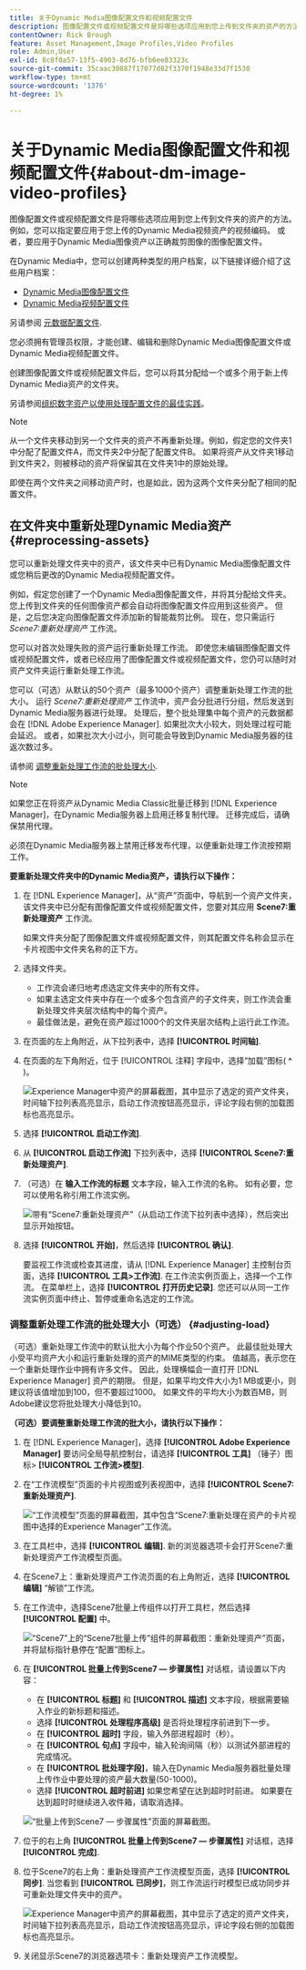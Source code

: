 ```yaml
---
title: 关于Dynamic Media图像配置文件和视频配置文件
description: 图像配置文件或视频配置文件是将哪些选项应用到您上传到文件夹的资产的方法。 例如，您可以指定要应用于您上传的Dynamic Media视频资产的视频编码。 或者，要应用于Dynamic Media图像资产以正确裁剪图像的图像配置文件。
contentOwner: Rick Brough
feature: Asset Management,Image Profiles,Video Profiles
role: Admin,User
exl-id: 8c8f0a57-13f5-4903-8d76-bfb6ee83323c
source-git-commit: 35caac30887f17077d82f3370f1948e33d7f1530
workflow-type: tm+mt
source-wordcount: '1376'
ht-degree: 1%

---
```


# 关于Dynamic Media图像配置文件和视频配置文件{#about-dm-image-video-profiles}

图像配置文件或视频配置文件是将哪些选项应用到您上传到文件夹的资产的方法。 例如，您可以指定要应用于您上传的Dynamic Media视频资产的视频编码。 或者，要应用于Dynamic Media图像资产以正确裁剪图像的图像配置文件。

在Dynamic Media中，您可以创建两种类型的用户档案，以下链接详细介绍了这些用户档案：

* [Dynamic Media图像配置文件](/help/assets/dynamic-media/image-profiles.md)
* [Dynamic Media视频配置文件](/help/assets/dynamic-media/video-profiles.md)

另请参阅 [元数据配置文件](/help/assets/metadata-profiles.md).

您必须拥有管理员权限，才能创建、编辑和删除Dynamic Media图像配置文件或Dynamic Media视频配置文件。

创建图像配置文件或视频配置文件后，您可以将其分配给一个或多个用于新上传Dynamic Media资产的文件夹。

另请参阅[组织数字资产以使用处理配置文件的最佳实践](/help/assets/organize-assets.md)。


>[!NOTE]
>
>从一个文件夹移动到另一个文件夹的资产不再重新处理。例如，假定您的文件夹1中分配了配置文件A，而文件夹2中分配了配置文件B。 如果将资产从文件夹1移动到文件夹2，则被移动的资产将保留其在文件夹1中的原始处理。
>
>即使在两个文件夹之间移动资产时，也是如此，因为这两个文件夹分配了相同的配置文件。

## 在文件夹中重新处理Dynamic Media资产 {#reprocessing-assets}

您可以重新处理文件夹中的资产，该文件夹中已有Dynamic Media图像配置文件或您稍后更改的Dynamic Media视频配置文件。

例如，假定您创建了一个Dynamic Media图像配置文件，并将其分配给文件夹。 您上传到文件夹的任何图像资产都会自动将图像配置文件应用到这些资产。 但是，之后您决定向图像配置文件添加新的智能裁剪比例。 现在，您只需运行 *Scene7:重新处理资产* 工作流。

您可以对首次处理失败的资产运行重新处理工作流。 即使您未编辑图像配置文件或视频配置文件，或者已经应用了图像配置文件或视频配置文件，您仍可以随时对资产文件夹运行重新处理工作流。

您可以（可选）从默认的50个资产（最多1000个资产）调整重新处理工作流的批大小。 运行 _Scene7:重新处理资产_ 工作流中，资产会分批进行分组，然后发送到Dynamic Media服务器进行处理。 处理后，整个批处理集中每个资产的元数据都会在 [!DNL Adobe Experience Manager]. 如果批次大小较大，则处理过程可能会延迟。 或者，如果批次大小过小，则可能会导致到Dynamic Media服务器的往返次数过多。

请参阅 [调整重新处理工作流的批处理大小](#adjusting-load).

>[!NOTE]
>
>如果您正在将资产从Dynamic Media Classic批量迁移到 [!DNL Experience Manager]，在Dynamic Media服务器上启用迁移复制代理。 迁移完成后，请确保禁用代理。
>
>必须在Dynamic Media服务器上禁用迁移发布代理，以便重新处理工作流按预期工作。

<!-- LEAVE IN PLACE, MAY BE USED IN THE FUTURE

Batch size is the number of assets that are amalgamated into a single IPS (Dynamic Media's Image Production System) job. When you run the Scene7: Reprocess Assets workflow, the job is triggered on IPS. The number of IPS jobs that are triggered is based on the total number of assets in the folder, divided by the batch size. For example, suppose you had a folder with 150 assets and a batch size of 50. In this case, three IPS jobs are triggered. The assets are updated when the entire batch size (50 in our example) is processed in IPS. The job then moves onto the next IPS job and so on until complete. If you increase the batch size, you may notice a longer delay with assets getting updated. 

-->

**要重新处理文件夹中的Dynamic Media资产，请执行以下操作：**

1. 在 [!DNL Experience Manager]，从“资产”页面中，导航到一个资产文件夹，该文件夹中已分配有图像配置文件或视频配置文件，您要对其应用 **Scene7:重新处理资产** 工作流。

   如果文件夹分配了图像配置文件或视频配置文件，则其配置文件名称会显示在卡片视图中文件夹名称的正下方。

1. 选择文件夹。

   * 工作流会递归地考虑选定文件夹中的所有文件。
   * 如果主选定文件夹中存在一个或多个包含资产的子文件夹，则工作流会重新处理文件夹层次结构中的每个资产。
   * 最佳做法是，避免在资产超过1000个的文件夹层次结构上运行此工作流。

1. 在页面的左上角附近，从下拉列表中，选择 **[!UICONTROL 时间轴]**.
1. 在页面的左下角附近，位于 [!UICONTROL 注释] 字段中，选择“加载”图标( **^** )。

   ![Experience Manager中资产的屏幕截图，其中显示了选定的资产文件夹，时间轴下拉列表高亮显示，启动工作流按钮高亮显示，评论字段右侧的加载图标也高亮显示。](/help/assets/dynamic-media/assets/reprocess-assets1.png)

1. 选择 **[!UICONTROL 启动工作流]**.
1. 从 **[!UICONTROL 启动工作流]** 下拉列表中，选择 **[!UICONTROL Scene7:重新处理资产]**.
1. （可选）在 **输入工作流的标题** 文本字段，输入工作流的名称。 如有必要，您可以使用名称引用工作流实例。

   ![带有“Scene7:重新处理资产”（从启动工作流下拉列表中选择），然后突出显示开始按钮。](/help/assets/dynamic-media/assets/reprocess-assets2.png)

1. 选择 **[!UICONTROL 开始]**，然后选择 **[!UICONTROL 确认]**.

   要监视工作流或检查其进度，请从 [!DNL Experience Manager] 主控制台页面，选择 **[!UICONTROL 工具>工作流]**. 在工作流实例页面上，选择一个工作流。 在菜单栏上，选择 **[!UICONTROL 打开历史记录]**. 您还可以从同一工作流实例页面中终止、暂停或重命名选定的工作流。

### 调整重新处理工作流的批处理大小（可选） {#adjusting-load}

（可选）重新处理工作流中的默认批大小为每个作业50个资产。 此最佳批处理大小受平均资产大小和运行重新处理的资产的MIME类型的约束。 值越高，表示您在一个重新处理作业中拥有许多文件。 因此，处理横幅会一直打开 [!DNL Experience Manager] 资产的期限。 但是，如果平均文件大小为1 MB或更小，则建议将该值增加到100，但不要超过1000。 如果文件的平均大小为数百MB，则Adobe建议您将批处理大小降低到10。

**（可选）要调整重新处理工作流的批大小，请执行以下操作：**

1. 在 [!DNL Experience Manager]，选择 **[!UICONTROL Adobe Experience Manager]** 要访问全局导航控制台，请选择 **[!UICONTROL 工具]** （锤子）图标> **[!UICONTROL 工作流>模型]**.
1. 在“工作流模型”页面的卡片视图或列表视图中，选择 **[!UICONTROL Scene7:重新处理资产]**.

   ![“工作流模型”页面的屏幕截图，其中包含“Scene7:重新处理在资产的卡片视图中选择的Experience Manager”工作流。](/help/assets/dynamic-media/assets/reprocess-assets7.png)

1. 在工具栏中，选择 **[!UICONTROL 编辑]**. 新的浏览器选项卡会打开Scene7:重新处理资产工作流模型页面。
1. 在Scene7上：重新处理资产工作流页面的右上角附近，选择 **[!UICONTROL 编辑]** “解锁”工作流。
1. 在工作流中，选择Scene7批量上传组件以打开工具栏，然后选择 **[!UICONTROL 配置]** 中。

   ![“Scene7”上的“Scene7批量上传”组件的屏幕截图：重新处理资产”页面，并将鼠标指针悬停在“配置”图标上。](/help/assets/dynamic-media/assets/reprocess-assets8.png)

1. 在 **[!UICONTROL 批量上传到Scene7 — 步骤属性]** 对话框，请设置以下内容：
   * 在 **[!UICONTROL 标题]** 和 **[!UICONTROL 描述]** 文本字段，根据需要输入作业的新标题和描述。
   * 选择 **[!UICONTROL 处理程序高级]** 是否将处理程序前进到下一步。
   * 在 **[!UICONTROL 超时]** 字段，输入外部进程超时（秒）。
   * 在 **[!UICONTROL 句点]** 字段中，输入轮询间隔（秒）以测试外部进程的完成情况。
   * 在 **[!UICONTROL 批处理字段]**，输入在Dynamic Media服务器批量处理上传作业中要处理的资产最大数量(50-1000)。
   * 选择 **[!UICONTROL 超时前进]** 如果您希望在达到超时时前进。 如果要在达到超时时继续进入收件箱，请取消选择。

   ![“批量上传到Scene7 — 步骤属性”页面的屏幕截图。](/help/assets/dynamic-media/assets/reprocess-assets3.png)

1. 位于的右上角 **[!UICONTROL 批量上传到Scene7 — 步骤属性]** 对话框，选择 **[!UICONTROL 完成]**.

1. 位于Scene7的右上角：重新处理资产工作流模型页面，选择 **[!UICONTROL 同步]**. 当您看到 **[!UICONTROL 已同步]**，则工作流运行时模型已成功同步并可重新处理文件夹中的资产。

   ![Experience Manager中资产的屏幕截图，其中显示了选定的资产文件夹，时间轴下拉列表高亮显示，启动工作流按钮高亮显示，评论字段右侧的加载图标也高亮显示。](/help/assets/dynamic-media/assets/reprocess-assets1.png)

1. 关闭显示Scene7的浏览器选项卡：重新处理资产工作流模型。

<!-- MAY BE NEEDED IN THE FUTURE

1. Return to the browser tab that has the open Workflow Models page, then press **Esc** to exit the selection.
1. In the upper-left corner of the page, select **[!UICONTROL Adobe Experience Manager]** to access the global navigation console, then select the **[!UICONTROL Tools]** (hammer) icon > **[!UICONTROL General > CRXDE Lite]**.
1. In the folder tree on the left side of the CRXDE Lite page, navigate to the following location:

   `/conf/global/settings/workflow/models/scene7_reprocess_assets/jcr:content/flow/reprocess/metaData`

   ![CRXDE Lite](/help/security/assets/workflow-models9.png)

1. On the right side of the CRXDE Lite page, in the lower portion, enter the following name, type, and value in its respective field:
    * **[!UICONTROL Name]**: `reprocess-batch-size`
    * **[!UICONTROL Type]**: `Long`
    * **[!UICONTROL Value]**: enter a default value (50-1000) for the batch size
1. In the lower-right corner, select **[!UICONTROL Add]**. The new property appears as the following:

    ![Saving the new property](/help/security/assets/workflow-models10.png)

1. On the menu bar of the CRXDE Lite page, select **[!UICONTROL Save All]**.
1. In the upper-left corner of the page, select **[!UICONTROL CRXDE Lite]** to return to the main Experience Manager console
1. Repeat steps 1-7 to re-synchronize the new batch size to the Scene7: Reprocess Assets workflow model.

-->
